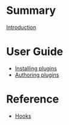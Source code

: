 # Summary

[Introduction](./introduction.md)

# User Guide

- [Installing plugins](./installing-plugins.md)
- [Authoring plugins]()

# Reference

- [Hooks]()
